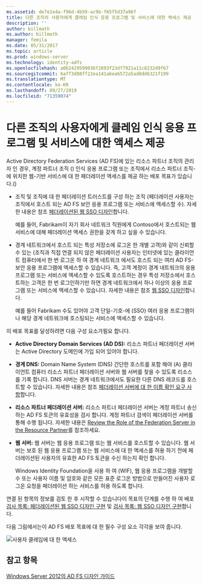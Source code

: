 ```yaml
---
ms.assetid: de7e1e4a-f96d-4b59-ac9b-f65f5d37a96f
title: 다른 조직의 사용자에게 클레임 인식 응용 프로그램 및 서비스에 대한 액세스 제공
description: ''
author: billmath
ms.author: billmath
manager: femila
ms.date: 05/31/2017
ms.topic: article
ms.prod: windows-server
ms.technology: identity-adfs
ms.openlocfilehash: a0b2429599036f2893f23df7921a11c8232d9f67
ms.sourcegitcommit: 6aff3d88ff22ea141a6ea6572a5ad8dd6321f199
ms.translationtype: MT
ms.contentlocale: ko-KR
ms.lasthandoff: 09/27/2019
ms.locfileid: "71359074"
---
```

# <a name="provide-users-in-another-organization-access-to-your-claims-aware-applications-and-services"></a>다른 조직의 사용자에게 클레임 인식 응용 프로그램 및 서비스에 대한 액세스 제공


Active Directory Federation Services \(AD FS\)에 있는 리소스 파트너 조직의 관리자 인 경우, 계정 파트너 조직 \(\) 인식 응용 프로그램 또는 조직에서 리소스 파트너 조직\-에 위치한 웹\-기반 서비스에 대 한 페더레이션 액세스를 제공 하는 배포 목표가 있습니다.\(\)  
  
-   조직 및 조직에 대 한 페더레이션 트러스트를 구성 하는 조직 \(페더레이션 사용자는 조직에서 호스트 되는 AD FS 보안 응용 프로그램 또는 서비스에 액세스할 수\). 자세한 내용은 참조 [페더레이션된 웹 SSO 디자인](Federated-Web-SSO-Design.md)합니다.  
  
    예를 들어, Fabrikam이 자기 회사 네트워크 직원에게 Contoso에서 호스트되는 웹 서비스에 대해 페더레이션 액세스 권한을 갖게 하고 싶을 수 있습니다.  
  
-   경계 네트워크에서 호스트 되는 특성 저장소에 로그온 한 개별 고객\)와 같이 신뢰할 수 있는 \(조직과 직접 연결 되지 않은 페더레이션 사용자는 인터넷에 있는 클라이언트 컴퓨터에서 한 번 로그온 하 여 경계 네트워크 에서도 호스트 되는 여러 AD FS\-보안 응용 프로그램에 액세스할 수 있습니다. 즉, 고객 계정이 경계 네트워크의 응용 프로그램 또는 서비스에 액세스할 수 있도록 호스트하는 경우 특성 저장소에서 호스트하는 고객은 한 번 로그인하기만 하면 경계 네트워크에서 하나 이상의 응용 프로그램 또는 서비스에 액세스할 수 있습니다. 자세한 내용은 참조 [웹 SSO 디자인](Web-SSO-Design.md)합니다.  
  
    예를 들어 Fabrikam 수도 있어야 고객 단일\-기호\-에 \(SSO\) 여러 응용 프로그램이 나 해당 경계 네트워크에 호스팅되는 서비스에 액세스할 수 있습니다.  
  
이 배포 목표를 달성하려면 다음 구성 요소가필요 합니다.  
  
-   **Active Directory Domain Services \(AD DS\):** 리소스 파트너 페더레이션 서버는 Active Directory 도메인에 가입 되어 있어야 합니다.  
  
-   **경계 DNS:** Domain Name System \(DNS\) 간단한 호스트를 포함 해야 \(A\) 클라이언트 컴퓨터 리소스 파트너 페더레이션 서버와 웹 서버를 찾을 수 있도록 리소스를 기록 합니다. DNS 서버는 경계 네트워크에서도 필요한 다른 DNS 레코드를 호스트할 수 있습니다. 자세한 내용은 참조 [페더레이션 서버에 대 한 이름 확인 요구 사항](Name-Resolution-Requirements-for-Federation-Servers.md)합니다.  
  
-   **리소스 파트너 페더레이션 서버:** 리소스 파트너 페더레이션 서버는 계정 파트너 송신 하는 AD FS 토큰의 유효성을 검사 합니다. 계정 파트너 검색이 페더레이션 서버를 통해 수행 됩니다. 자세한 내용은 [Review the Role of the Federation Server in the Resource Partner](Review-the-Role-of-the-Federation-Server-in-the-Resource-Partner.md)를 참조하세요.  
  
-   **웹 서버:** 웹 서버는 웹 응용 프로그램 또는 웹 서비스를 호스트할 수 있습니다. 웹 서버는 보호 된 웹 응용 프로그램 또는 웹 서비스에 대 한 액세스를 허용 하기 전에 페더레이션된 사용자의 유효한 AD FS 토큰을 수신 하는지 확인 합니다.  
  
    Windows Identity Foundation을 사용 하 여 \(WIF\), 웹 응용 프로그램을 개발할 수 또는 사용자 이름 및 암호와 같은 모든 표준 로그온 방법으로 만들어진 사용자 로그온 요청을 페더레이션 하는 서비스를 허용 하도록 합니다.  
  
연결 된 항목의 정보를 검토 한 후 시작할 수 있습니다이 목표의 단계를 수행 하 여 배포 [검사 목록: 페더레이션된 웹 SSO 디자인 구현](../../ad-fs/deployment/Checklist--Implementing-a-Federated-Web-SSO-Design.md) 및 [검사 목록: 웹 SSO 디자인 구현](../../ad-fs/deployment/Checklist--Implementing-a-Web-SSO-Design.md)합니다.  
  
다음 그림에서는이 AD FS 배포 목표에 대 한 필수 구성 요소 각각을 보여 줍니다.  
  
![사용자 클레임에 대 한 액세스](media/75358b16-2a6f-4e16-9cc4-b0e614480305.gif)  
  
## <a name="see-also"></a>참고 항목
[Windows Server 2012의 AD FS 디자인 가이드](AD-FS-Design-Guide-in-Windows-Server-2012.md)
